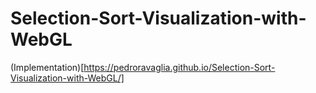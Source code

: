 # Selection-Sort-Visualization-with-WebGL

(Implementation)[https://pedroravaglia.github.io/Selection-Sort-Visualization-with-WebGL/]
